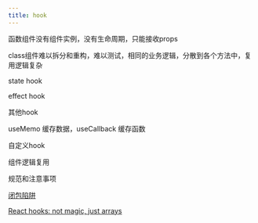 ```yaml
---
title: hook
---
```


函数组件没有组件实例，没有生命周期，只能接收props

class组件难以拆分和重构，难以测试，相同的业务逻辑，分散到各个方法中，复用逻辑复杂

state hook

effect hook

其他hook

useMemo 缓存数据，useCallback 缓存函数

自定义hook

组件逻辑复用

规范和注意事项

[闭包陷阱](http://www.zyiz.net/tech/detail-139876.html)

[React hooks: not magic, just arrays](https://medium.com/@ryardley/react-hooks-not-magic-just-arrays-cd4f1857236e)